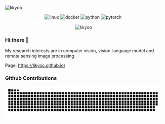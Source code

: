 <p align="left"> <img src="https://komarev.com/ghpvc/?username=likyoo" alt="likyoo" /> </p>
<p align="center">
  <img src="https://www.vectorlogo.zone/logos/linux/linux-icon.svg" alt="linux" width="40" height="40"/>
  <img src="https://www.vectorlogo.zone/logos/docker/docker-icon.svg" alt="docker" width="40" height="40"/> 
  <img src="https://www.vectorlogo.zone/logos/python/python-icon.svg" alt="python" width="40" height="40"/>
  <img src="https://www.vectorlogo.zone/logos/pytorch/pytorch-icon.svg" alt="pytorch" width="40" height="40"/> 
</p>
<p align="center">&nbsp;<img align="center" src="https://github-readme-stats-greatv.vercel.app/api?username=likyoo&show_icons=true&hide_border=true&hide_title=true&include_all_commits=true" alt="likyoo" /></p>


### Hi there 👋

My research interests are in computer vision, vision-language model and remote sensing image processing.

Page: https://likyoo.github.io/



### Github Contributions

![](https://raw.githubusercontent.com/likyoo/likyoo/output/github-contribution-grid-snake.svg)



<!--📫 E-mail: likyoo@sdust.edu.cn -->

<!--

 💬 **I am looking for internships related to CV and DL**


**likyoo/likyoo** is a ✨ _special_ ✨ repository because its `README.md` (this file) appears on your GitHub profile.

Here are some ideas to get you started:

- 🔭 I’m currently working on ...
- 🌱 I’m currently learning ...
- 👯 I’m looking to collaborate on ...
- 🤔 I’m looking for help with ...
- 💬 Ask me about ...
- 📫 How to reach me: ...
- 😄 Pronouns: ...
- ⚡ Fun fact: ...
  -->
